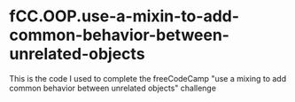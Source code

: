 # fCC.OOP.use-a-mixin-to-add-common-behavior-between-unrelated-objects
This is the code I used to complete the freeCodeCamp "use a mixing to add common behavior between unrelated objects" challenge
